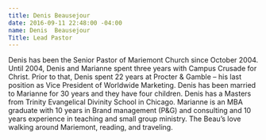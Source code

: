 ```yaml
---
title: Denis Beausejour
date: 2016-09-11 22:48:00 -04:00
name: Denis  Beausejour
Title: Lead Pastor
---
```


Denis has been the Senior Pastor of Mariemont Church since October 2004. Until 2004, Denis and Marianne spent three years with Campus Crusade for Christ. Prior to that, Denis spent 22 years at Procter & Gamble – his last position as Vice President of Worldwide Marketing. Denis has been married to Marianne for 30 years and they have four children. Denis has a Masters from Trinity Evangelical Divinity School in Chicago. Marianne is an MBA graduate with 10 years in Brand management (P&G) and consulting and 10 years experience in teaching and small group ministry. The Beau’s love walking around Mariemont, reading, and traveling.